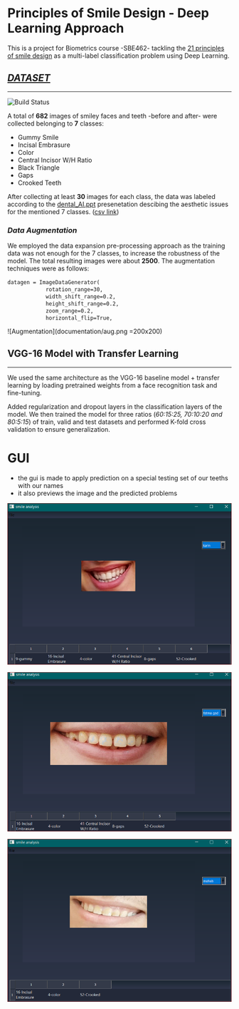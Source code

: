 # Principles of Smile Design - Deep Learning Approach
This is a project for Biometrics course -SBE462- tackling the [21 principles of smile design](https://centerfordentalhealth.com/wp-content/uploads/2019/01/21-Principles-of-Smile-Design.pdf) as a multi-label classification problem using Deep Learning.


## _[DATASET](https://drive.google.com/drive/folders/15dE0dFRPq7mTZ8c-zVIag1TsFryztLD0)_
-----------------

![Build Status](https://www.greatdentalexpressions.com/blog/wp-content/uploads/2018/01/BP-diverse-smile.jpeg)

A total of **682** images of smiley faces and teeth -before and after- were collected belonging to **7** classes:
- Gummy Smile
- Incisal Embrasure
- Color
- Central Incisor W/H Ratio
- Black Triangle
- Gaps
- Crooked Teeth

After collecting at least **30** images for each class, the data was labeled according to the [dental_AI.ppt](https://docs.google.com/presentation/d/1GACdmOhz4q5GXNtHChhvm9ulD4B5ZWgA/edit#slide=id.p1) presenetation descibing the aesthetic issues for the mentioned 7 classes. ([csv link](https://docs.google.com/spreadsheets/d/1YaPpBtqj4uY9rEL9IHrajS_NhcxVBa25J1uie6wgkqc/edit?usp=sharing))



### *Data Augmentation*

We employed the data expansion pre-processing approach as the training data was not enough for the 7 classes, to increase the robustness of the model. The total resulting images were about **2500**. The augmentation techniques were as follows:
``` 
datagen = ImageDataGenerator(        
            rotation_range=30,      
            width_shift_range=0.2,  
            height_shift_range=0.2,    
            zoom_range=0.2,        
            horizontal_flip=True,
  ```

![Augmentation](documentation/aug.png =200x200)

## VGG-16 Model with Transfer Learning
-----------------
We used the same architecture as the VGG-16 baseline model + transfer learning by loading pretrained weights from a face recognition task and fine-tuning.

Added regularization and dropout layers in the classification layers of the model. We then trained the model for three ratios (*60:15:25, 70:10:20 and 80:5:15*) of train, valid and test datasets and performed K-fold cross validation to ensure generalization.
# GUI
- the gui is made to apply prediction on a special testing set of our teeths with our names
- it also previews the image and the predicted problems

![Build Status](https://github.com/moheb432/principles-of-smile/blob/main/.idea/2.PNG)

![Build Status](https://github.com/moheb432/principles-of-smile/blob/main/.idea/Capture.PNG)

![Build Status](https://github.com/moheb432/principles-of-smile/blob/main/.idea/3.PNG)
